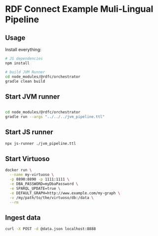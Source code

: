 # RDF Connect Example Muli-Lingual Pipeline 

## Usage

Install everything:
```bash
# JS dependencies
npm install

# build JVM Runner
cd node_modules/@rdfc/orchestrator
gradle clean build
```

## Start JVM runner
```bash

cd node_modules/@rdfc/orchestrator
gradle run --args "../../../jvm_pipeline.ttl"
```

## Start JS runner

```bash
npx js-runner ./jvm_pipeline.ttl
```

## Start Virtuoso
```bash
docker run \
  --name my-virtuoso \
  -p 8890:8890 -p 1111:1111 \
  -e DBA_PASSWORD=myDbaPassword \
  -e SPARQL_UPDATE=true \
  -e DEFAULT_GRAPH=http://www.example.com/my-graph \
  -v /my/path/to/the/virtuoso/db:/data \
  --rm
```
  
## Ingest data

```bash
curl -X POST -d @data.json localhost:8888
```
